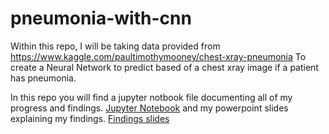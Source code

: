 # pneumonia-with-cnn

Within this repo, I will be taking data provided from https://www.kaggle.com/paultimothymooney/chest-xray-pneumonia To create a Neural Network to predict based of a chest xray image if a patient has pneumonia.

In this repo you will find a jupyter notbook file documenting all of my progress and findings.
[Jupyter Notebook](https://github.com/PaulWill92/pnuemonia-with-cnn/blob/master/index.ipynb)
and my powerpoint slides explaining my findings.
[Findings slides](https://github.com/PaulWill92/pnuemonia-with-cnn/blob/master/Presentation1.pdf)


